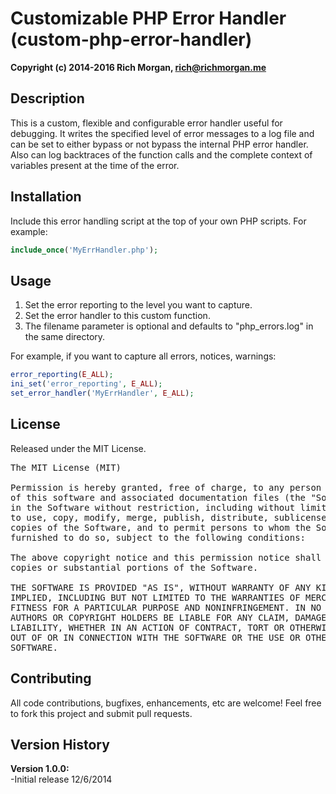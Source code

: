 Customizable PHP Error Handler (custom-php-error-handler)
========================
<strong>Copyright (c) 2014-2016 Rich Morgan, rich@richmorgan.me</strong>


Description
------------
This is a custom, flexible and configurable error handler useful for debugging.  It writes the specified level of error messages to a log file and can be set to either bypass or not bypass the internal PHP error handler.  Also can log backtraces of the function calls and the complete context of variables present at the time of the error.


Installation
------------
Include this error handling script at the top of your own PHP scripts. For example:
```php
include_once('MyErrHandler.php');
```


Usage
-----
1. Set the error reporting to the level you want to capture.
2. Set the error handler to this custom function.
3. The filename parameter is optional and defaults to "php_errors.log" in the same directory.

For example, if you want to capture all errors, notices, warnings:
```php
error_reporting(E_ALL);
ini_set('error_reporting', E_ALL);
set_error_handler('MyErrHandler', E_ALL);
```


License
------
Released under the MIT License.

<pre>
The MIT License (MIT)

Permission is hereby granted, free of charge, to any person obtaining a copy
of this software and associated documentation files (the "Software"), to deal
in the Software without restriction, including without limitation the rights
to use, copy, modify, merge, publish, distribute, sublicense, and/or sell
copies of the Software, and to permit persons to whom the Software is
furnished to do so, subject to the following conditions:

The above copyright notice and this permission notice shall be included in all
copies or substantial portions of the Software.

THE SOFTWARE IS PROVIDED "AS IS", WITHOUT WARRANTY OF ANY KIND, EXPRESS OR
IMPLIED, INCLUDING BUT NOT LIMITED TO THE WARRANTIES OF MERCHANTABILITY,
FITNESS FOR A PARTICULAR PURPOSE AND NONINFRINGEMENT. IN NO EVENT SHALL THE
AUTHORS OR COPYRIGHT HOLDERS BE LIABLE FOR ANY CLAIM, DAMAGES OR OTHER
LIABILITY, WHETHER IN AN ACTION OF CONTRACT, TORT OR OTHERWISE, ARISING FROM,
OUT OF OR IN CONNECTION WITH THE SOFTWARE OR THE USE OR OTHER DEALINGS IN THE
SOFTWARE.
</pre>


Contributing
------------
All code contributions, bugfixes, enhancements, etc are welcome!  Feel free to fork this project and submit pull requests.


Version History
---------------
<strong>Version 1.0.0:</strong><br />-Initial release 12/6/2014
